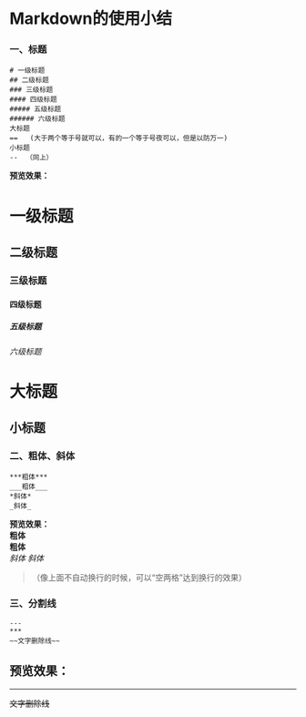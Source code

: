 Markdown的使用小结
==================
### 一、标题
    # 一级标题
    ## 二级标题
    ### 三级标题
    #### 四级标题
    ##### 五级标题
    ###### 六级标题
    大标题
    ==   (大于两个等于号就可以，有的一个等于号夜可以，但是以防万一)
    小标题
    --  （同上）

**预览效果：**
# 一级标题
## 二级标题
### 三级标题
#### 四级标题
##### 五级标题
###### 六级标题
大标题
==
小标题
--

### 二、粗体、斜体

```
***粗体***
___粗体___
*斜体*
_斜体_

```

**预览效果：**   
**粗体**   
__粗体__   
*斜体*
_斜体_  
>（像上面不自动换行的时候，可以“空两格”达到换行的效果）

### 三、分割线

```
---
***
~~文字删除线~~

```
**预览效果：**
---
***
~~文字删除线~~

